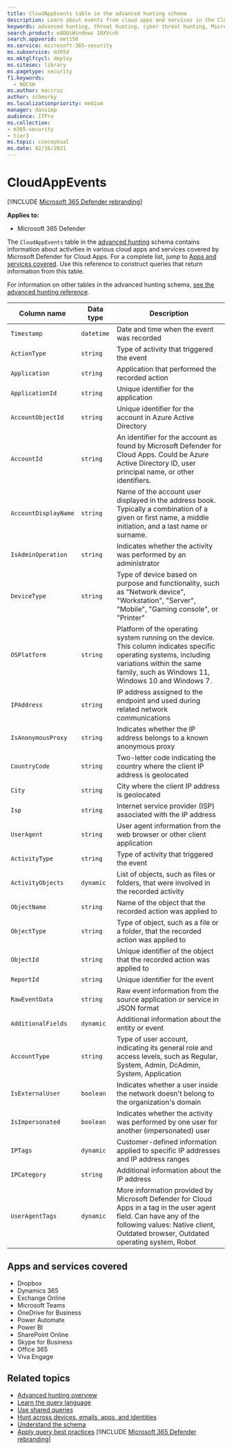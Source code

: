 ```yaml
---
title: CloudAppEvents table in the advanced hunting schema
description: Learn about events from cloud apps and services in the CloudAppEvents table of the advanced hunting schema
keywords: advanced hunting, threat hunting, cyber threat hunting, Microsoft 365 Defender, microsoft 365, m365, search, query, telemetry, schema reference, kusto, table, column, data type, description, CloudAppEvents, Defender for Cloud Apps
search.product: eADQiWindows 10XVcnh
search.appverid: met150
ms.service: microsoft-365-security
ms.subservice: m365d
ms.mktglfcycl: deploy
ms.sitesec: library
ms.pagetype: security
f1.keywords:
  - NOCSH
ms.author: maccruz
author: schmurky
ms.localizationpriority: medium
manager: dansimp
audience: ITPro
ms.collection: 
- m365-security
- tier3
ms.topic: conceptual
ms.date: 02/16/2021
---
```


# CloudAppEvents

[!INCLUDE [Microsoft 365 Defender rebranding](../includes/microsoft-defender.md)]

**Applies to:**
- Microsoft 365 Defender

The `CloudAppEvents` table in the [advanced hunting](advanced-hunting-overview.md) schema contains information about activities in various cloud apps and services covered by Microsoft Defender for Cloud Apps. For a complete list, jump to [Apps and services covered](#apps-and-services-covered). Use this reference to construct queries that return information from this table.



For information on other tables in the advanced hunting schema, [see the advanced hunting reference](advanced-hunting-schema-tables.md).

| Column name | Data type | Description |
|-------------|-----------|-------------|
| `Timestamp` | `datetime` | Date and time when the event was recorded |
| `ActionType` | `string` | Type of activity that triggered the event |
| `Application` | `string` | Application that performed the recorded action |
| `ApplicationId` | `string` | Unique identifier for the application |
| `AccountObjectId` | `string` | Unique identifier for the account in Azure Active Directory |
| `AccountId` | `string` | An identifier for the account as found by Microsoft Defender for Cloud Apps. Could be Azure Active Directory ID, user principal name, or other identifiers. |
| `AccountDisplayName` | `string` | Name of the account user displayed in the address book. Typically a combination of a given or first name, a middle initiation, and a last name or surname. |
| `IsAdminOperation` | `string` | Indicates whether the activity was performed by an administrator |
| `DeviceType` | `string` | Type of device based on purpose and functionality, such as "Network device", "Workstation", "Server", "Mobile", "Gaming console", or "Printer" |
| `OSPlatform` | `string` | Platform of the operating system running on the device. This column indicates specific operating systems, including variations within the same family, such as Windows 11, Windows 10 and Windows 7. |
| `IPAddress` | `string` | IP address assigned to the endpoint and used during related network communications |
| `IsAnonymousProxy` | `string` | Indicates whether the IP address belongs to a known anonymous proxy |
| `CountryCode` | `string` | Two-letter code indicating the country where the client IP address is geolocated |
| `City` | `string` | City where the client IP address is geolocated |
| `Isp` | `string` | Internet service provider (ISP) associated with the IP address |
| `UserAgent` | `string` | User agent information from the web browser or other client application |
| `ActivityType` | `string` | Type of activity that triggered the event |
| `ActivityObjects` | `dynamic` | List of objects, such as files or folders, that were involved in the recorded activity |
| `ObjectName` | `string` | Name of the object that the recorded action was applied to |
| `ObjectType` | `string` | Type of object, such as a file or a folder, that the recorded action was applied to |
| `ObjectId` | `string` | Unique identifier of the object that the recorded action was applied to |
| `ReportId` | `string` | Unique identifier for the event |
| `RawEventData` | `string` | Raw event information from the source application or service in JSON format |
| `AdditionalFields` | `dynamic` | Additional information about the entity or event |
| `AccountType` | `string` | Type of user account, indicating its general role and access levels, such as Regular, System, Admin, DcAdmin, System, Application |
| `IsExternalUser` | `boolean` | Indicates whether a user inside the network doesn't belong to the organization's domain |
| `IsImpersonated` | `boolean` | Indicates whether the activity was performed by one user for another (impersonated) user |
| `IPTags` | `dynamic` | Customer-defined information applied to specific IP addresses and IP address ranges |
| `IPCategory` | `string` | Additional information about the IP address |
| `UserAgentTags` | `dynamic` | More information provided by Microsoft Defender for Cloud Apps in a tag in the user agent field. Can have any of the following values: Native client, Outdated browser, Outdated operating system, Robot |

## Apps and services covered

- Dropbox
- Dynamics 365
- Exchange Online
- Microsoft Teams
- OneDrive for Business
- Power Automate
- Power BI
- SharePoint Online
- Skype for Business
- Office 365
- Viva Engage

## Related topics

- [Advanced hunting overview](advanced-hunting-overview.md)
- [Learn the query language](advanced-hunting-query-language.md)
- [Use shared queries](advanced-hunting-shared-queries.md)
- [Hunt across devices, emails, apps, and identities](advanced-hunting-query-emails-devices.md)
- [Understand the schema](advanced-hunting-schema-tables.md)
- [Apply query best practices](advanced-hunting-best-practices.md)
[!INCLUDE [Microsoft 365 Defender rebranding](../../includes/defender-m3d-techcommunity.md)]

